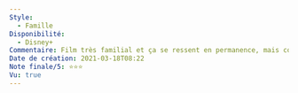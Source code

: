 ```yaml
---
Style:
  - Famille
Disponibilité:
  - Disney+
Commentaire: Film très familial et ça se ressent en permanence, mais comment lui en vouloir ? Se regarde très bien, quelques gags qui font sourire, pas du grand cinéma mais 1h30 qui passent toutes seules.
Date de création: 2021-03-18T08:22
Note finale/5: ⭐⭐⭐
Vu: true
---
```

